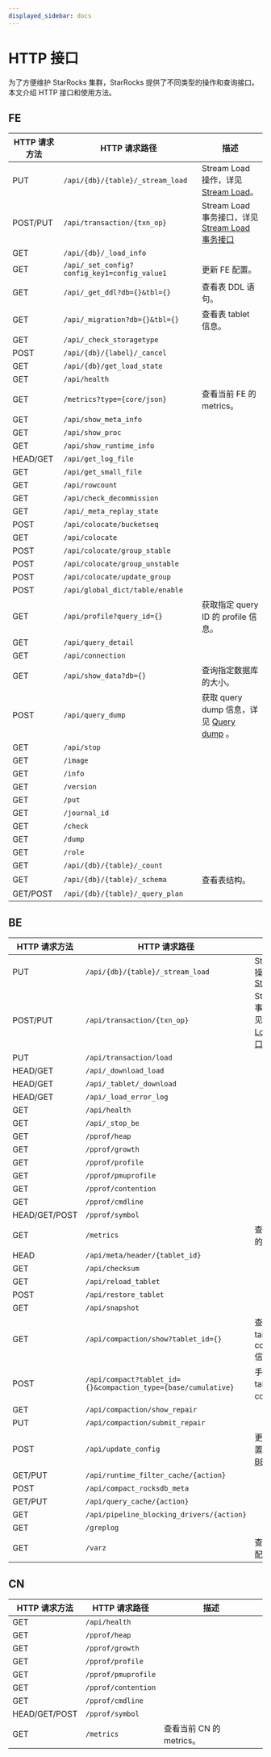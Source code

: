 ```yaml
---
displayed_sidebar: docs
---
```


# HTTP 接口

为了方便维护 StarRocks 集群，StarRocks 提供了不同类型的操作和查询接口。本文介绍 HTTP 接口和使用方法。

## FE

| HTTP 请求方法       | HTTP 请求路径                                                   | 描述                                                                                                                |
|------------------| --------------------------------------------------------------  |-------------------------------------------------------------------------------------------------------------------- |
| PUT              | `/api/{db}/{table}/_stream_load`                                  | Stream Load 操作，详见 [Stream Load](../loading/StreamLoad.md)。                               |
| POST/PUT         | `/api/transaction/{txn_op}`                                       | Stream Load 事务接口，详见 [Stream Load 事务接口](../loading/Stream_Load_transaction_interface.md)     |
| GET              | `/api/{db}/_load_info`
| GET              | `/api/_set_config?config_key1=config_value1`                      | 更新 FE 配置。                                                                                                            |
| GET              | `/api/_get_ddl?db={}&tbl={}`                                      | 查看表 DDL 语句。
| GET              | `/api/_migration?db={}&tbl={}`                                    | 查看表 tablet 信息。                                                                                                    |
| GET              | `/api/_check_storagetype`
| POST             | `/api/{db}/{label}/_cancel`
| GET              | `/api/{db}/get_load_state`
| GET              | `/api/health`
| GET              | `/metrics?type={core/json}`                                       | 查看当前 FE 的 metrics。                                                                                                |
| GET              | `/api/show_meta_info`
| GET              | `/api/show_proc`
| GET              | `/api/show_runtime_info`
| HEAD/GET         | `/api/get_log_file`
| GET              | `/api/get_small_file`
| GET              | `/api/rowcount`
| GET              | `/api/check_decommission`
| GET              | `/api/_meta_replay_state`
| POST             | `/api/colocate/bucketseq`
| GET              | `/api/colocate`
| POST             | `/api/colocate/group_stable`
| POST             | `/api/colocate/group_unstable`
| POST             | `/api/colocate/update_group`
| POST             | `/api/global_dict/table/enable`
| GET              | `/api/profile?query_id={}`                                        | 获取指定 query ID 的 profile 信息。                                                                                       |
| GET              | `/api/query_detail`
| GET              | `/api/connection`
| GET              | `/api/show_data?db={}`                                            | 查询指定数据库的大小。                                                                                                    |
| POST             | `/api/query_dump`                                                 | 获取 query dump 信息，详见 [Query dump](../faq/Dump_query.md) 。                       |
| GET              | `/api/stop`
| GET              | `/image`
| GET              | `/info`
| GET              | `/version`
| GET              | `/put`
| GET              | `/journal_id`
| GET              | `/check`
| GET              | `/dump`
| GET              | `/role`
| GET              | `/api/{db}/{table}/_count`
| GET              | `/api/{db}/{table}/_schema`                                      | 查看表结构。                                                                                                          |
| GET/POST         | `/api/{db}/{table}/_query_plan`

## BE

| HTTP 请求方法       | HTTP 请求路径                                                     | 描述                                                                                                                |
|------------------| --------------------------------------------------------------  |-------------------------------------------------------------------------------------------------------------------- |
| PUT              | `/api/{db}/{table}/_stream_load`                                  | Stream Load 操作，详见 [Stream Load](../loading/StreamLoad.md)                          |
| POST/PUT         | `/api/transaction/{txn_op}`                                       | Stream Load 事务接口，详见 [Stream Load 事务接口](../loading/Stream_Load_transaction_interface.md)   |
| PUT              | `/api/transaction/load`                                           |
| HEAD/GET         | `/api/_download_load`                                             |
| HEAD/GET         | `/api/_tablet/_download`                                          |
| HEAD/GET         | `/api/_load_error_log`                                            |
| GET              | `/api/health`                                                     |
| GET              | `/api/_stop_be`                                                   |
| GET              | `/pprof/heap`                                                     |
| GET              | `/pprof/growth`                                                   |
| GET              | `/pprof/profile`                                                  |
| GET              | `/pprof/pmuprofile`                                               |
| GET              | `/pprof/contention`                                               |
| GET              | `/pprof/cmdline`                                                  |
| HEAD/GET/POST    | `/pprof/symbol`                                                   |
| GET              | `/metrics`                                                        | 查看当前 BE 的 metrics。                                                                                                 |
| HEAD             | `/api/meta/header/{tablet_id}`                                    |
| GET              | `/api/checksum`                                                   |
| GET              | `/api/reload_tablet`                                              |
| POST             | `/api/restore_tablet`                                             |
| GET              | `/api/snapshot`                                                   |
| GET              | `/api/compaction/show?tablet_id={}`                               | 查看指定 tablet 的 compaction 信息。
| POST             | `/api/compact?tablet_id={}&compaction_type={base/cumulative}`     | 手动对指定 tablet 进行 compaction。                                                                                       |
| GET              | `/api/compaction/show_repair`                                     |
| PUT              | `/api/compaction/submit_repair`                                   |
| POST             | `/api/update_config`                                              | 更新 BE 配置，详见 [更新 BE 配置](../administration/management/BE_configuration.md)。  |
| GET/PUT          | `/api/runtime_filter_cache/{action}`                              |
| POST             | `/api/compact_rocksdb_meta`                                       |
| GET/PUT          | `/api/query_cache/{action}`                                       |
| GET              | `/api/pipeline_blocking_drivers/{action}`                         |
| GET              | `/greplog`                                                        |
| GET              | `/varz`                                                           | 查看当前 BE 配置。                                                                                                     |

## CN

| HTTP 请求方法       | HTTP 请求路径                                                   | 描述                                                                                                                |
|------------------| --------------------------------------------------------------  |-------------------------------------------------------------------------------------------------------------------- |
| GET              | `/api/health`                                                     |
| GET              | `/pprof/heap`                                                     |
| GET              | `/pprof/growth`                                                   |
| GET              | `/pprof/profile`                                                  |
| GET              | `/pprof/pmuprofile`                                               |
| GET              | `/pprof/contention`                                               |
| GET              | `/pprof/cmdline`                                                  |
| HEAD/GET/POST    | `/pprof/symbol`                                                   |
| GET              | `/metrics`                                                        | 查看当前 CN 的 metrics。                                                                                                 |
